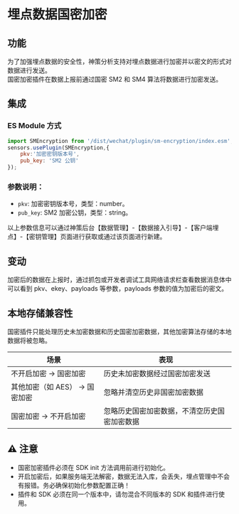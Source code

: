 # 埋点数据国密加密

## 功能
为了加强埋点数据的安全性，神策分析支持对埋点数据进行加密并以密文的形式对数据进行发送。<br>
国密加密插件在数据上报前通过国密 SM2 和 SM4 算法将数据进行加密发送。

## 集成
### ES Module 方式
```javascript
import SMEncryption from '/dist/wechat/plugin/sm-encryption/index.esm';
sensors.usePlugin(SMEncryption,{
    pkv:'加密密钥版本号',
    pub_key: 'SM2 公钥'
});
```

### 参数说明：
- `pkv`: 加密密钥版本号，类型：number。
- `pub_key`: SM2 加密公钥，类型：string。
  
以上参数信息可以通过神策后台【数据管理】-【数据接入引导】-【客户端埋点】-【密钥管理】页面进行获取或通过该页面进行新建。

## 变动
加密后的数据在上报时，通过抓包或开发者调试工具网络请求栏查看数据消息体中可以看到 pkv、ekey、payloads 等参数，payloads 参数的值为加密后的密文。

## 本地存储兼容性
国密插件只能处理历史未加密数据和历史国密加密数据，其他加密算法存储的本地数据将被忽略。


| 场景                           | 表现                                         |
| ------------------------------ | -------------------------------------------- |
| 不开启加密 -> 国密加密         | 历史未加密数据经过国密加密发送               |
| 其他加密（如 AES） -> 国密加密 | 忽略并清空历史非国密加密数据                 |
| 国密加密 -> 不开启加密         | 忽略历史国密加密数据，不清空历史国密加密数据 |

## ⚠️ 注意
- 国密加密插件必须在 SDK init 方法调用前进行初始化。
- 开启加密后，如果服务端无法解密，数据无法入库，会丢失，埋点管理中不会有报错。务必确保初始化参数配置正确！
- 插件和 SDK 必须在同一个版本中，请勿混合不同版本的 SDK 和插件进行使用。